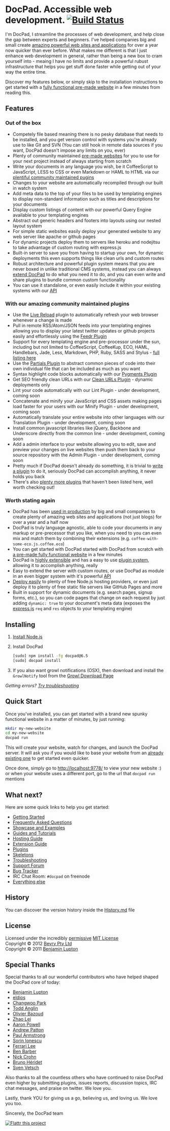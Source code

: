 # DocPad. Accessible web development. [![Build Status](https://secure.travis-ci.org/bevry/docpad.png?branch=master)](http://travis-ci.org/bevry/docpad)

I'm DocPad, I streamline the processes of web development, and help close the gap between experts and beginners. I've helped companies big and small create [amazing powerful web sites and applications](https://github.com/bevry/docpad/wiki/Showcase) for over a year now quicker than ever before. What makes me different is that I just enhance web development in general, rather than being a new box to cram yourself into - meaing I have no limits and provide a powerful rubust infrastructure that helps you get stuff done faster while getting out of your way the entire time.

Discover my features below, or simply skip to the installation instructions to get started with a [fully functional pre-made website](https://github.com/bevry/docpad/wiki/Skeletons) in a few minutes from reading this.

## Features

### Out of the box

- Competely file based meaning there is no pesky database that needs to be installed, and you get version control with systems you're already use to like Git and SVN (You can still hook in remote data sources if you want, DocPad doesn't impose any limits on you, ever)
- Plenty of community maintained [pre-made websites](https://github.com/bevry/docpad/wiki/Skeletons) for you to use for your next project instead of always starting from scratch
- Write your documents in any language you wish, be it CoffeeScript to JavaScript, LESS to CSS or even Markdown or HAML to HTML via our [plentiful community maintained pugins](https://github.com/bevry/docpad/wiki/Plugins)
- Changes to your website are automatically recompiled through our built in watch system
- Add meta data to the top of your files to be used by templating engines to display non-standard information such as titles and descriptions for your documents
- Display custom listings of content with our powerful Query Engine available to your templating engines
- Abstract out generic headers and footers into layouts using our nested layout system
- For simple static websites easily deploy your generated website to any web server like apache or github pages
- For dynamic projects deploy them to servers like heroku and nodejitsu to take advantage of custom routing with express.js
- Built-in server to save you from having to startup your own, for dynamic deployments this even supports things like clean urls and custom routes
- Robust architecture and powerful plugin system means that you are never boxed in unlike traditional CMS systems, instead you can always [extend DocPad](https://github.com/bevry/docpad/wiki/Extending) to do what you need it to do, and you can even write and share plugins to bundle common custom functionality
- You can use it standalone, or even easily include it within your existing systems with our [API](https://github.com/bevry/docpad/wiki/API)


### With our amazing community maintained plugins

- Use the [Live Reload](https://github.com/bevry/docpad-extras/tree/master/plugins/livereload) plugin to automatically refresh your web browser whenever a change is made
- Pull in remote RSS/Atom/JSON feeds into your templating engines allowing you to display your latest twitter updates or github projects easily and effortlessly using the [Feedr Plugin](https://github.com/bevry/docpad-extras/tree/master/plugins/feedr/)
- Support for every templating engine and pre-processor under the sun, including  but not limited to CoffeeScript, CoffeeKup, ECO, HAML, Handlebars, Jade, Less, Markdown, PHP, Ruby, SASS and Stylus - [full listing here](https://github.com/bevry/docpad/wiki/Plugins)
- Use the [Partials Plugin](https://github.com/bevry/docpad-extras/tree/master/plugins/partials/) to abstract common pieces of code into their own individual file that can be included as much as you want
- Syntax highlight code blocks automatically with our [Pygments Plugin](https://github.com/bevry/docpad-extras/tree/master/plugins/pygments/)
- Get SEO friendly clean URLs with our [Clean URLs Plugin](https://github.com/bevry/docpad-extras/tree/master/plugins/cleanurls/) - dynamic deployments only
- Lint your code automatically with our Lint Plugin - under development, coming soon
- Concatenate and minify your JavaScript and CSS assets making pages load faster for your users with our Minify Plugin - under development, coming soon
- Automatically translate your entire website into other languages with our Translation Plugin - under development, coming soon
- Install common javascript libraries like jQuery, Backbone and Underscore directly from the common line - under development, coming soon
- Add a admin interface to your website allowing you to edit, save and preview your changes on live websites then push them back to your source repository with the Admin Plugin - under development, coming soon
- Pretty much if DocPad doesn't already do something, it is trivial to [write a plugin](https://github.com/bevry/docpad/wiki/Extending) to do it, seriously DocPad can accomplish anything, it never holds you back
- There's also [plenty more plugins](https://github.com/bevry/docpad/wiki/Plugins) that haven't been listed here, well worth checking out!


### Worth stating again

- DocPad has been [used in production](https://github.com/bevry/docpad/wiki/Showcase) by big and small companies to create plenty of amazing web sites and applications (not just blogs) for over a year and a half now
- DocPad is truly language agnostic, able to code your documents in any markup or pre-precessor that you like, when you need to you can even mix and match them by combining their extensions (e.g. `coffee-with-some-eco.js.coffee.eco`)
- You can get started with DocPad started with DocPad from scratch with [a pre-made fully functional website](https://github.com/bevry/docpad/wiki/Skeletons) in a few minutes
- DocPad is [highly extensible](https://github.com/bevry/docpad/wiki/Extending) and has a easy to use [plugin system](https://github.com/bevry/docpad/wiki/Writing-a-Plugin), allowing it to accomplish anything, really
- Easy to extend the server with custom routes, or use DocPad as module in an even bigger system with it's powerful [API](https://github.com/bevry/docpad/wiki/API)
- [Deploy easily](https://github.com/bevry/docpad/wiki/Hosting) to plenty of free Node.js hosting providers, or even just deploy it to plenty of free static file servers like GitHub Pages and more
- Built in support for dynamic documents (e.g. search pages, signup forms, etc.), so you can code pages that change on each request by just adding `dynamic: true` to your document's meta data (exposes the [express.js](http://expressjs.com/) `req` and `res` objects to your templating engine)



## Installing

1. [Install Node.js](https://github.com/bevry/community/wiki/Installing-Node)

1. Install DocPad

	``` bash
	[sudo] npm install -fg docpad@6.5
	[sudo] docpad install
	```

1. If you also want growl notifications (OSX), then download and install the `GrowlNotify` tool from the [Growl Download Page](http://growl.info/downloads)

_Getting errors? [Try troubleshooting](https://github.com/bevry/docpad/wiki/Troubleshooting)_



## Quick Start

Once you've installed, you can get started with a brand new spunky functional website in a matter of minutes, by just running:

``` bash
mkdir my-new-website
cd my-new-website
docpad run
```

This will create your website, watch for changes, and launch the DocPad server. It will ask you if you would like to base your website from an [already existing one](https://github.com/bevry/docpad/wiki/Skeletons "DocPad allows people to share their existing websites as skeletons, to help bootstrap your next website. You can discover a listing of them here.") to get started even quicker.

Once done, simply go to [http://localhost:9778/](http://localhost:9778/) to view your new website :) or when your website uses a different port, go to the url that `docpad run` mentions



## What next?

Here are some quick links to help you get started:

- [Getting Started](https://github.com/bevry/docpad/wiki/Getting-Started)
- [Frequently Asked Questions](https://github.com/bevry/docpad/wiki/FAQ)
- [Showcase and Examples](https://github.com/bevry/docpad/wiki/Showcase)
- [Guides and Tutorials](https://github.com/bevry/docpad/wiki/Guides)
- [Hosting Guide](https://github.com/bevry/docpad/wiki/Hosting)
- [Extension Guide](https://github.com/bevry/docpad/wiki/Extending)
- [Plugins](https://github.com/bevry/docpad/wiki/Plugins)
- [Skeletons](https://github.com/bevry/docpad/wiki/Skeletons)
- [Troubleshooting](https://github.com/bevry/docpad/wiki/Troubleshooting)
- [Support Forum](https://groups.google.com/forum/#!forum/docpad)
- [Bug Tracker](https://github.com/bevry/docpad/issues)
- IRC Chat Room: `#docpad` on freenode
- [Everything else](https://github.com/bevry/docpad/wiki)



## History

You can discover the version history inside the [History.md](https://github.com/bevry/docpad/blob/master/History.md#files) file



## License

Licensed under the incredibly [permissive](http://en.wikipedia.org/wiki/Permissive_free_software_licence) [MIT License](http://creativecommons.org/licenses/MIT/)
<br/>Copyright &copy; 2012 [Bevry Pty Ltd](http://bevry.me)
<br/>Copyright &copy; 2011 [Benjamin Lupton](http://balupton.com)



## Special Thanks

Special thanks to all our wonderful contributors who have helped shaped the DocPad core of today:

- [Benjamin Lupton](https://github.com/balupton)
- [eldios](https://github.com/eldios)
- [Changwoo Park](https://github.com/pismute)
- [Todd Anglin](https://github.com/toddanglin)
- [Olivier Bazoud](https://github.com/obazoud)
- [Zhao Lei](https://github.com/firede)
- [Aaron Powell](https://github.com/aaronpowell)
- [Andrew Patton](https://github.com/acusti)
- [Paul Armstrong](https://github.com/paularmstrong)
- [Sorin Ionescu](https://github.com/sorin-ionescu)
- [Ferrari Lee](https://github.com/Ferrari)
- [Ben Barber](https://github.com/barberboy)
- [Nick Crohn](https://github.com/ncrohn)
- [Bruno Héridet](https://github.com/Delapouite)
- [Sven Vetsch](https://github.com/disenchant)

Also thanks to all the countless others who have continued to raise DocPad even higher by submitting plugins, issues reports, discussion topics, IRC chat messages, and praise on twitter. We love you.

Lastly, thank YOU for giving us a go, believing us, and loving us. We love you too.

Sincerely, the DocPad team

[![Flattr this project](http://api.flattr.com/button/flattr-badge-large.png)](http://flattr.com/thing/344188/balupton-on-Flattr)